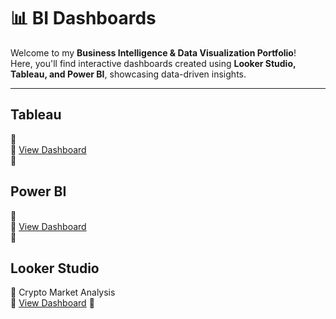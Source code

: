 # 📊 BI Dashboards

Welcome to my **Business Intelligence & Data Visualization Portfolio**!  
Here, you'll find interactive dashboards created using **Looker Studio, Tableau, and Power BI**, showcasing data-driven insights.

---
## Tableau

🔷  
🔗 [View Dashboard](https://public.tableau.com/your-dashboard-link)  
📄 


## Power BI

🔷  
🔗 [View Dashboard](https://app.powerbi.com/your-dashboard-link)  
📄

## Looker Studio

🔷 Crypto Market Analysis  
🔗 [View Dashboard](https://lookerstudio.google.com/reporting/7df8f109-6f75-47ce-a48d-d4a8aa989d5d)
📄 

